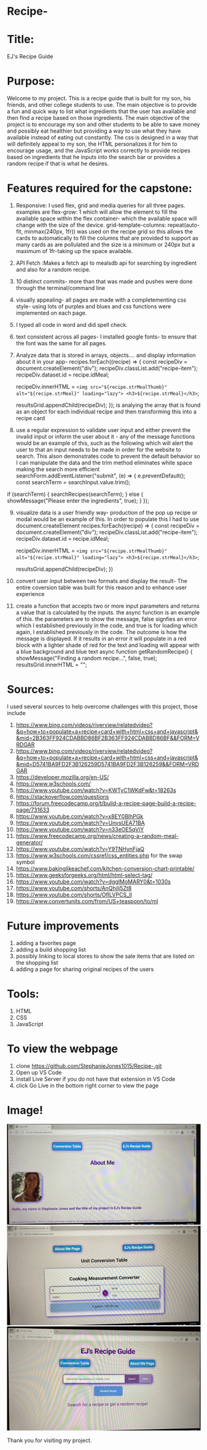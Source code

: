# Recipe-
# Title:
EJ's Recipe Guide

# Purpose:
Welcome to my project. This is a recipe guide that is built for my son, his friends, and other college students to use. The main objective is to provide a fun and quick way to list what ingredients that the user has available and then find a recipe based on those ingredients. The main objective of the project is to encourage my son and other students to be able to save money and possibly eat healthier but providing a way to use what they have available instead of eating out constantly. The css is designed in a way that will definitely appeal to my son, the HTML personalizes it for him to encourage usage, and the JavaScript works correctly to provide recipes based on ingredients that he inputs into the search bar or provides a random recipe if that is what he desires.

# Features required for the capstone:
1. Responsive: I used flex, grid and media queries for all three pages. examples are flex-grow: 1 which will allow the element to fill the available space within the flex container- which the available space will change with the size of the device. grid-template-columns: repeat(auto-fit, minmax(240px, 1fr)) was used on the recipe grid so this allows the cards to automatically to fill the columns that are provided to support as many cards as are pollulated and the size is a minimum or 240px but a maximum of 1fr-taking up the space available.

2. API Fetch :Makes a fetch api to mealsdb api for searching by ingredient and also for a random recipe.

3. 10 distinct commits- more than that was made and pushes were done through the terminal/command line

4. visually appealing- all pages are made with a completementing css style- using lots of purples and blues and css functions were implemented on each page.

5. I typed all code in word and did spell check.

6. text consistent across all pages- I installed google fonts- to ensure that the font was the same for all pages.

7. Analyze data that is stored in arrays, objects.... and display information about it in your app-  recipes.forEach((recipe) => {
    const recipeDiv = document.createElement("div");
    recipeDiv.classList.add("recipe-item");
    recipeDiv.dataset.id = recipe.idMeal;

    recipeDiv.innerHTML = `
        <img src="${recipe.strMealThumb}" alt="${recipe.strMeal}" loading="lazy">
        <h3>${recipe.strMeal}</h3>
    `;

    resultsGrid.appendChild(recipeDiv);
  });
is analying the array that is found as an object for each individual recipe and then transforming this into a recipe card

8. use a regular expression to validate user input and either prevent the invalid input or inform the user about it - any of the message functions would be an example of this, such as the following which will alert the user to that an input needs to be made in order for the website to search. This alson demonstrates code to prevent the default behavior so I can manipulate the data and the trim method eliminates white space making the search more efficient
searchForm.addEventListener("submit", (e) => {
  e.preventDefault();
  const searchTerm = searchInput.value.trim();

  if (searchTerm) {
    searchRecipes(searchTerm);
  } else {
    showMessage("Please enter the ingredients", true);
  }
});

9. visualize data is a user friendly way- production of the pop up recipe or modal would be an example of this. In order to populate this I had to use document.createElement 
 recipes.forEach((recipe) => {
    const recipeDiv = document.createElement("div");
    recipeDiv.classList.add("recipe-item");
    recipeDiv.dataset.id = recipe.idMeal;

    recipeDiv.innerHTML = `
        <img src="${recipe.strMealThumb}" alt="${recipe.strMeal}" loading="lazy">
        <h3>${recipe.strMeal}</h3>
    `;

    resultsGrid.appendChild(recipeDiv);
  })

  10. convert user input between two formats and display the result- The entire coversion table was built for this reason and to enhance user experience

  11. create a function that accepts two or more input parameters and returns a value that is calculated by the inputs. the async function is an example of this. the parameters are to show the message, false signfies an error which I established previously in the code, and true is for loading which again, I established previously in the code. The outcome is how the message is displayed. If it results in an error it will populate in a red block with a lighter shade of red for the text and loading will appear with a blue background and blue text
  async function getRandomRecipe() {
  showMessage("Finding a random recipe...", false, true);
  resultsGrid.innerHTML = "";


 
# Sources: 
I used several sources to help overcome challenges with this project, those include 
1. https://www.bing.com/videos/riverview/relatedvideo?&q=how+to+populate+a+recipe+card+with+html+css+and+javascript&&mid=2B363FF924CDABBD86BF2B363FF924CDABBD86BF&&FORM=VRDGAR
2. https://www.bing.com/videos/riverview/relatedvideo?&q=how+to+populate+a+recipe+card+with+html+css+and+javascript&&mid=D5741BA9FD2F3B126259D5741BA9FD2F3B126259&&FORM=VRDGAR
3. https://developer.mozilla.org/en-US/
4. https://www.w3schools.com/ 
5. https://www.youtube.com/watch?v=KWTyC1WKdFw&t=18263s 
6. https://stackoverflow.com/questions
7. https://forum.freecodecamp.org/t/build-a-recipe-page-build-a-recipe-page/731633
8. https://www.youtube.com/watch?v=x8EY0BlhPGk
9. https://www.youtube.com/watch?v=UnvsUEA71BA
10. https://www.youtube.com/watch?v=n33eOE5qViY
11. https://www.freecodecamp.org/news/creating-a-random-meal-generator/
12. https://www.youtube.com/watch?v=Y9TNHynFjaQ
13. https://www.w3schools.com/cssref/css_entities.php for the swap symbol
14. https://www.bakinglikeachef.com/kitchen-conversion-chart-printable/
15. https://www.geeksforgeeks.org/html/html-select-tag/
16. https://www.youtube.com/watch?v=dggIMoMARY0&t=1030s
17. https://www.youtube.com/shorts/AnQhiIj5Zt8
18. https://www.youtube.com/shorts/OfILVPCS_lI
19. https://www.convertunits.com/from/US+teaspoon/to/ml


# Future improvements
1. adding a favorites page
2. adding a build shopping list 
3. possibly linking to local stores to show the sale items that are listed on the shopping list 
4. adding a page for sharing original recipes of the users 

# Tools:
1. HTML
2. CSS
3. JavaScript

# To view the webpage
1. clone https://github.com/StephanieJones1015/Recipe-.git 
2. Open up VS Code 
2. install Live Server if you do not have that extension in VS Code
3. click Go Live in the bottom right corner to view the page 

# Image!
![about me page](images/IMG_2868.jpeg)
![conversion table](images/IMG_2870.jpeg)
![recipe guide](images/IMG_2871.jpeg)

Thank you for visiting my project. 
